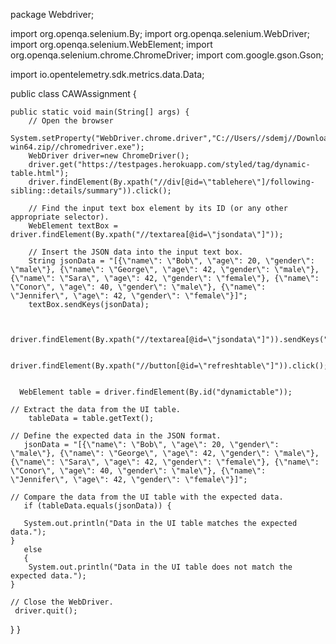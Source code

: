 package Webdriver;

import org.openqa.selenium.By;
import org.openqa.selenium.WebDriver;
import org.openqa.selenium.WebElement;
import org.openqa.selenium.chrome.ChromeDriver;
import com.google.gson.Gson;


import io.opentelemetry.sdk.metrics.data.Data;

public class CAWAssignment {

	public static void main(String[] args) {
		// Open the browser
		System.setProperty("WebDriver.chrome.driver","C://Users//sdemj//Downloads//chromedriver-win64.zip//chromedriver.exe");
	    WebDriver driver=new ChromeDriver();
	    driver.get("https://testpages.herokuapp.com/styled/tag/dynamic-table.html");
	    driver.findElement(By.xpath("//div[@id=\"tablehere\"]/following-sibling::details/summary")).click();
	    
        // Find the input text box element by its ID (or any other appropriate selector).
        WebElement textBox = driver.findElement(By.xpath("//textarea[@id=\"jsondata\"]"));

        // Insert the JSON data into the input text box.
        String jsonData = "[{\"name\": \"Bob\", \"age\": 20, \"gender\": \"male\"}, {\"name\": \"George\", \"age\": 42, \"gender\": \"male\"}, {\"name\": \"Sara\", \"age\": 42, \"gender\": \"female\"}, {\"name\": \"Conor\", \"age\": 40, \"gender\": \"male\"}, {\"name\": \"Jennifer\", \"age\": 42, \"gender\": \"female\"}]";
        textBox.sendKeys(jsonData);

        
	    driver.findElement(By.xpath("//textarea[@id=\"jsondata\"]")).sendKeys("data");
	    
        driver.findElement(By.xpath("//button[@id=\"refreshtable\"]")).click();	
	    
	
	  WebElement table = driver.findElement(By.id("dynamictable"));

    // Extract the data from the UI table.
        tableData = table.getText();

    // Define the expected data in the JSON format.
       jsonData = "[{\"name\": \"Bob\", \"age\": 20, \"gender\": \"male\"}, {\"name\": \"George\", \"age\": 42, \"gender\": \"male\"}, {\"name\": \"Sara\", \"age\": 42, \"gender\": \"female\"}, {\"name\": \"Conor\", \"age\": 40, \"gender\": \"male\"}, {\"name\": \"Jennifer\", \"age\": 42, \"gender\": \"female\"}]";

    // Compare the data from the UI table with the expected data.
       if (tableData.equals(jsonData)) {
    	   
       System.out.println("Data in the UI table matches the expected data.");
    } 
       else
       {
        System.out.println("Data in the UI table does not match the expected data.");
    }

    // Close the WebDriver.
     driver.quit();

}
}
